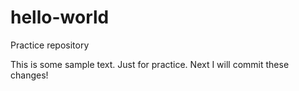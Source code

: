 # hello-world
Practice repository

This is some sample text.
Just for practice.
Next I will commit these changes!
